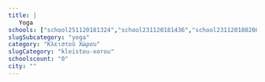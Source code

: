 ```yaml
---
title: |
   Yoga
schools: ["school251120181324","school231120181436","school231120180208","school251120181100","school211120180724","school131120181700","school211120180222","school221120180627","school181120182036","school251120180656","school231120181256","school131120181758","school231120180515"]
slugSubcategory: "yoga"
category: "Κλειστού Χώρου"
slugCategory: "kleistou-xorou"
schoolscount: "0"
city: ""
---
```


